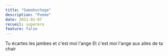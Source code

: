 ```yaml
---
title: "Gamahuchage"
description: "Poème"
date: 2011-01-07
recueil: superero
feature: false
---
```


Tu écartes les jambes et c'est moi l'ange
Et c'est moi l'ange aux ailes de ta chair
